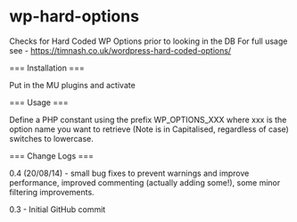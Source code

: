 wp-hard-options
===============

Checks for Hard Coded WP Options prior to looking in the DB
For full usage see - https://timnash.co.uk/wordpress-hard-coded-options/

=== Installation ===

Put in the MU plugins and activate

=== Usage ===

Define a PHP constant using the prefix WP_OPTIONS_XXX where xxx is the option name you want to retrieve (Note is in Capitalised, regardless of case) switches to lowercase.

=== Change Logs ===

0.4 (20/08/14) - small bug fixes to prevent warnings and improve performance, improved commenting (actually adding some!), some minor filtering improvements. 

0.3 - Initial GitHub commit
